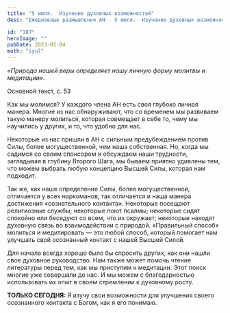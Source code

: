 ```yaml
---
title: "5 июля.  Изучение духовных возможностей"
desc: "Ежедневные размышления АН - 5 июля.  Изучение духовных возможностей"

id: "187"
heroImage: ""
pubDate: 2023-05-04
moth: "iyul"
---
```


_«Природа нашей веры определяет нашу личную форму молитвы и медитации»._

Основной текст, с. 53

Как мы молимся? У каждого члена АН есть своя глубоко личная манера. Многие из
нас обнаруживают, что со временем мы развиваем такую манеру молиться, которая
совмещает в себе то, чему мы научились у других, и то, что удобно для нас.

Некоторые из нас пришли в АН с сильным предубеждением против Силы, более
могущественной, чем наша собственная. Но, когда мы садимся со своим спонсором
и обсуждаем наши трудности, заглядывая в глубину Второго Шага, мы бываем
приятно удивлены тем, что можем выбрать любую концепцию Высшей Силы, которая
нам подходит.

Так же, как наше определение Силы, более могущественной, отличается у всех
наркоманов, так отличается и наша манера достижения «сознательного контакта».
Некоторые посещают религиозные службы; некоторые поют псалмы; некоторые сидят
спокойно или беседуют со всем, что их окружает; некоторые находят духовную
связь во взаимодействии с природой. «Правильный способ» молиться и
медитировать — это любой способ, который помогает нам улучшать свой осознанный
контакт с нашей Высшей Силой.

Для начала всегда хорошо было бы спросить других, как они нашли свое духовное
руководство. Нам также может помочь чтение литературы перед тем, как мы
приступим к медитации. Этот поиск многие уже совершали до нас. И мы можем с
благодарностью использовать их опыт в своем стремлении к духовному росту.

**ТОЛЬКО СЕГОДНЯ:** Я изучу свои возможности для улучшения своего осознанного
контакта с Богом, как я его понимаю.
